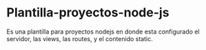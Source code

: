 # Plantilla-proyectos-node-js
Es una plantilla para proyectos nodejs en donde esta configurado el servidor, las views, las routes, y el contenido static. 
